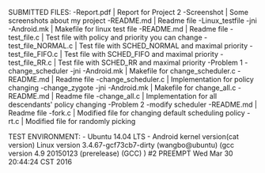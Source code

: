 
SUBMITTED FILES:
	-Report.pdf 						| Report for Project 2
	-Screenshot 						| Some screenshots about my project
	-README.md 							| Readme file
	-Linux_testfile
		-jni
			-Android.mk 				| Makefile for linux test file
			-README.md 					| Readme file
			-test_file.c 				| Test file with policy and priority you can change
			-test_file_NORMAL.c 		| Test file with SCHED_NORMAL and maximal priority
			-test_file_FIFO.c 			| Test file with SCHED_FIFO and maximal priority
			-test_file_RR.c 			| Test file with SCHED_RR and maximal priority
	-Problem 1
		-change_scheduler
			-jni
				-Android.mk 			| Makefile for change_scheduler.c
				-README.md 				| Readme file
				-change_scheduler.c 	| Implementation for policy changing
		-change_zygote
			-jni
				-Android.mk 			| Makefile for change_all.c
				-README.md 				| Readme file
				-change_all.c 			| Implementation for all descendants' policy changing
	-Problem 2 
		-modify scheduler 
			-README.md 					| Readme file
			-fork.c 					| Modified file for changing default scheduling policy
			-rt.c 						| Modified file for randomly picking 


TEST ENVIRONMENT:
	- Ubuntu 14.04 LTS
	- Android kernel version(cat version)
		Linux version 3.4.67-gcf73cb7-dirty (wangbo@ubuntu) (gcc version 4.9 20150123 (prerelease) (GCC) ) #2 
		PREEMPT Wed Mar 30 20:44:24 CST 2016
